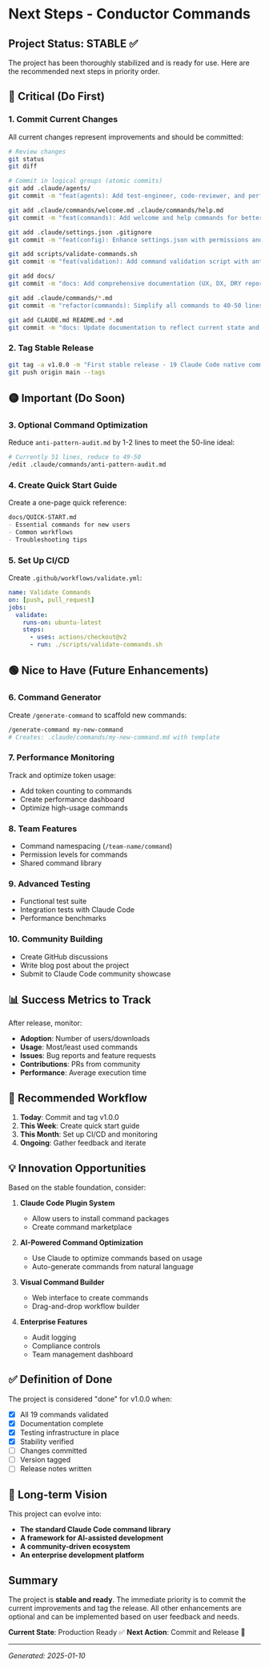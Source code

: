 # Next Steps - Conductor Commands

## Project Status: STABLE ✅

The project has been thoroughly stabilized and is ready for use. Here are the recommended next steps in priority order.

## 🔴 Critical (Do First)

### 1. Commit Current Changes
All current changes represent improvements and should be committed:

```bash
# Review changes
git status
git diff

# Commit in logical groups (atomic commits)
git add .claude/agents/
git commit -m "feat(agents): Add test-engineer, code-reviewer, and performance-optimizer agents"

git add .claude/commands/welcome.md .claude/commands/help.md
git commit -m "feat(commands): Add welcome and help commands for better UX"

git add .claude/settings.json .gitignore
git commit -m "feat(config): Enhance settings.json with permissions and hooks"

git add scripts/validate-commands.sh
git commit -m "feat(validation): Add command validation script with anti-pattern detection"

git add docs/
git commit -m "docs: Add comprehensive documentation (UX, DX, DRY report, stability)"

git add .claude/commands/*.md
git commit -m "refactor(commands): Simplify all commands to 40-50 lines, remove XML pseudo-code"

git add CLAUDE.md README.md *.md
git commit -m "docs: Update documentation to reflect current state and fix DRY violations"
```

### 2. Tag Stable Release
```bash
git tag -a v1.0.0 -m "First stable release - 19 Claude Code native commands"
git push origin main --tags
```

## 🟡 Important (Do Soon)

### 3. Optional Command Optimization
Reduce `anti-pattern-audit.md` by 1-2 lines to meet the 50-line ideal:
```bash
# Currently 51 lines, reduce to 49-50
/edit .claude/commands/anti-pattern-audit.md
```

### 4. Create Quick Start Guide
Create a one-page quick reference:
```markdown
docs/QUICK-START.md
- Essential commands for new users
- Common workflows
- Troubleshooting tips
```

### 5. Set Up CI/CD
Create `.github/workflows/validate.yml`:
```yaml
name: Validate Commands
on: [push, pull_request]
jobs:
  validate:
    runs-on: ubuntu-latest
    steps:
      - uses: actions/checkout@v2
      - run: ./scripts/validate-commands.sh
```

## 🟢 Nice to Have (Future Enhancements)

### 6. Command Generator
Create `/generate-command` to scaffold new commands:
```bash
/generate-command my-new-command
# Creates: .claude/commands/my-new-command.md with template
```

### 7. Performance Monitoring
Track and optimize token usage:
- Add token counting to commands
- Create performance dashboard
- Optimize high-usage commands

### 8. Team Features
- Command namespacing (`/team-name/command`)
- Permission levels for commands
- Shared command library

### 9. Advanced Testing
- Functional test suite
- Integration tests with Claude Code
- Performance benchmarks

### 10. Community Building
- Create GitHub discussions
- Write blog post about the project
- Submit to Claude Code community showcase

## 📊 Success Metrics to Track

After release, monitor:
- **Adoption**: Number of users/downloads
- **Usage**: Most/least used commands
- **Issues**: Bug reports and feature requests
- **Contributions**: PRs from community
- **Performance**: Average execution time

## 🚀 Recommended Workflow

1. **Today**: Commit and tag v1.0.0
2. **This Week**: Create quick start guide
3. **This Month**: Set up CI/CD and monitoring
4. **Ongoing**: Gather feedback and iterate

## 💡 Innovation Opportunities

Based on the stable foundation, consider:

1. **Claude Code Plugin System**
   - Allow users to install command packages
   - Create command marketplace

2. **AI-Powered Command Optimization**
   - Use Claude to optimize commands based on usage
   - Auto-generate commands from natural language

3. **Visual Command Builder**
   - Web interface to create commands
   - Drag-and-drop workflow builder

4. **Enterprise Features**
   - Audit logging
   - Compliance controls
   - Team management dashboard

## ✅ Definition of Done

The project is considered "done" for v1.0.0 when:
- [x] All 19 commands validated
- [x] Documentation complete
- [x] Testing infrastructure in place
- [x] Stability verified
- [ ] Changes committed
- [ ] Version tagged
- [ ] Release notes written

## 🎯 Long-term Vision

This project can evolve into:
- **The standard Claude Code command library**
- **A framework for AI-assisted development**
- **A community-driven ecosystem**
- **An enterprise development platform**

## Summary

The project is **stable and ready**. The immediate priority is to commit the current improvements and tag the release. All other enhancements are optional and can be implemented based on user feedback and needs.

**Current State**: Production Ready ✅
**Next Action**: Commit and Release 🚀

---
*Generated: 2025-01-10*